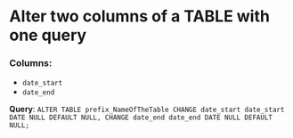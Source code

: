 # Alter two columns of a TABLE with one query

### Columns:  
- `date_start`  
- `date_end`

**Query**: `ALTER TABLE prefix_NameOfTheTable CHANGE date_start date_start DATE NULL DEFAULT NULL, CHANGE date_end date_end DATE NULL DEFAULT NULL;`

